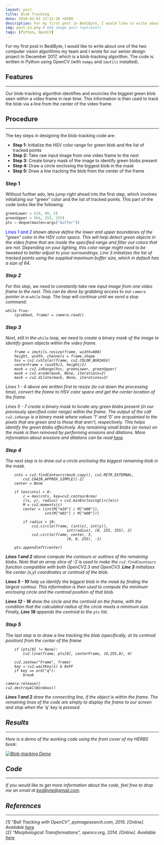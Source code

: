 ```yaml
---
layout: post
title: Blob Tracking
date: 2018-03-03 13:32:20 +0300
description: For my first post in BediByte, I would like to write about one of the two computer vision algorithms my team and I wrote for our senior design project in December 2017, which is a blob-tracking algorithm # (optional)
img: post-2a.png # Add image post (optional)
tags: [Python, OpenCV]
---
```

For my first post in BediByte, I would like to write about one of the two computer vision algorithms my team and I wrote for our senior design project in December 2017, which is a blob-tracking algorithm. The code is written in Python using OpenCV (with `numpy` and `imutils` installed).

## Features
------
Our blob-tracking algorithm identifies and encircles the biggest green blob seen within a video frame in real-time. This information is then used to track the blob via a line from the center of the video frame.

## Procedure
------
The key steps in designing the blob-tracking code are:
* **Step 1:** Initialize the HSV color range for green blob and the list of tracked points
* **Step 2:** Take raw input image from one video frame to the next
* **Step 3:** Create binary mask of the image to identify green blobs present
* **Step 4:** Draw a circle enclosing the biggest blob in the mask
* **Step 5:** Draw a line tracking the blob from the center of the frame

### **Step 1**
Without further ado, lets jump right ahead into the first step, which involves initializing our "green" color and the list of tracked points. This part of the code looks like the following:        

```Python
greenLower = (30, 80, 5)
greenUpper = (64, 255, 255)
pts = deque(maxlen=args["buffer"])
```        

<span style="color:blue">Lines <em>1</em> <em>and<em/> 2</span> shown above define the lower and upper boundaries of the "green" color in the HSV color space. This will help detect green objects in the video frame that are inside the specified range and filter out colors that are not. Depending on your lighting, this color range might need to be tweaked to better adjust to your surroundings. *Line 3* initializes the list of tracked points using the supplied maximum buffer size, which in default has a size of 64.

### **Step 2**
For this step, we need to constantly take raw input image from one video frame to the next. This can be done by grabbing access to our `camera` pointer in a `while` loop. The loop will continue until we send a stop command.        

```Shell
while True:
	(grabbed, frame) = camera.read()
```        

### Step 3
Next, still in the `while` loop, we need to create a binary mask of the image to identify green objects within the video frame.        

```Shell
	frame = imutils.resize(frame, width=600)
	height, width, channels = frame.shape
	hsv = cv2.cvtColor(frame, cv2.COLOR_BGR2HSV)
	centerFrame = (width/2, height/2)
	mask = cv2.inRange(hsv, greenLower, greenUpper)
	mask = cv2.erode(mask, None, iterations=2)
	mask = cv2.dilate(mask, None, iterations=2)
```          

*Lines 1 - 4* above are written first to resize (to cut down the processing time), convert the frame to HSV color space and get the center location of the frame. 

*Lines 5 - 7* create a binary mask to locate any green blobs present (in our previously specified color range) within the frame. The output of the call `cv2.inRange` is a binary mask where values '1' and '0' are acquainted to the pixels that are green and to those that aren't, respectively. This helps identify the green blobs effectively. Any remaining small blobs (or noise) on the mask is then removed by performing erosions and dilations. More information about erosions and dilations can be read [here](https://docs.opencv.org/3.0-beta/doc/py_tutorials/py_imgproc/py_morphological_ops/py_morphological_ops.html).

### Step 4
The next step is to draw out a circle enclosing the biggest remaining blob in the mask.        

```Shell
	cnts = cv2.findContours(mask.copy(), cv2.RETR_EXTERNAL,
		cv2.CHAIN_APPROX_SIMPLE)[-2]
	center = None

	if len(cnts) > 0:
		c = max(cnts, key=cv2.contourArea)
		((x, y), radius) = cv2.minEnclosingCircle(c)
		M = cv2.moments(c)
		center = (int(M["m10"] / M["m00"]),
				  int(M["m01"] / M["m00"]))

		if radius > 10:
			cv2.circle(frame, (int(x), int(y)),
                       		int(radius), (0, 255, 255), 2)
			cv2.circle(frame, center, 5,
                       		(0, 0, 255), -1)

	pts.appendleft(center)
```   

**Lines 1 and 2** above compute the contours or outlines of the remaining blobs. Note that an array slice of -2 is used to make the `cv2.findCountours` function compatible with both OpenCV2.3 and OpenCV3. **Line 3** initializes the center (x,y) coordinates or centroid of the blob.

**Lines 5 - 10** help us identify the biggest blob in the mask by finding the largest contour. This information is then used to compute the minimum enclosing circle and the centroid position of that blob.

**Lines 12 - 16** draw the circle and the centroid on the frame, with the condition that the calculated radius of the circle meets a minimum size. Finally, **Line 18** appends the centroid to the `pts` list.

### Step 5
The last step is to draw a line tracking the blob (specifically, at its centroid position) from the center of the frame.        

```Shell
	if (pts[0] != None):
		cv2.line(frame, pts[0], centerFrame, (0,255,0), 4)
		
	cv2.imshow("Frame", frame)
	key = cv2.waitKey(1) & 0xFF
	if key == ord("q"):
		break
		
camera.release()
cv2.destroyAllWindows()
```        

**Lines 1 and 2** draw the connecting line, if the object is within the frame. The remaining lines of the code are simply to display the frame to our screen and stop when the 'q' key is pressed. 

## Results
------
Here is a demo of the working code using the front cover of my HERBS book:

[![Blob-tracking Demo]({{site.baseurl}}/assets/img/post-2b.png)](http://www.youtube.com/watch?v=8UeX5rUSoTE)

## Code
------
If you would like to get more information about the code, feel free to drop me an email at [bedibyte@gmail.com](mailto:bedibyte@gmail.com).

## References
------
[1] “Ball Tracking with OpenCV”, pyimagesearch.com, 2015. [Online]. Available [here](https://www.pyimagesearch.com/2015/09/14/ball-tracking-with-opencv/)   
[2] “Morphological Transformations”, opencv.org, 2014. [Online]. Available [here](https://docs.opencv.org/3.0-beta/doc/py_tutorials/py_imgproc/py_morphological_ops/py_morphological_ops.html)

